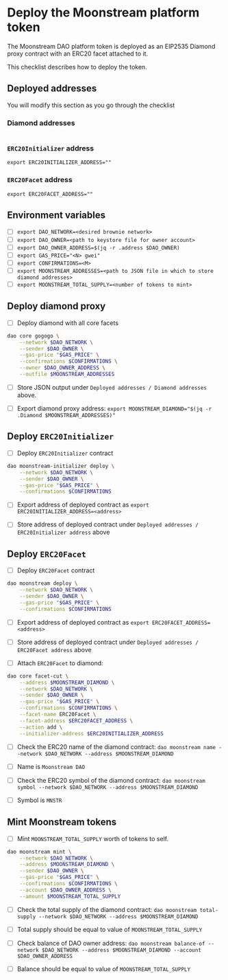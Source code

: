 # Deploy the Moonstream platform token

The Moonstream DAO platform token is deployed as an EIP2535 Diamond proxy contract with an ERC20
facet attached to it.

This checklist describes how to deploy the token.

## Deployed addresses

You will modify this section as you go through the checklist

### Diamond addresses

```json
```

### `ERC20Initializer` address

```
export ERC20INITIALIZER_ADDRESS=""
```

### `ERC20Facet` address

```
export ERC20FACET_ADDRESS=""
```

## Environment variables

- [ ] `export DAO_NETWORK=<desired brownie network>`
- [ ] `export DAO_OWNER=<path to keystore file for owner account>`
- [ ] `export DAO_OWNER_ADDRESS=$(jq -r .address $DAO_OWNER)`
- [ ] `export GAS_PRICE="<N> gwei"`
- [ ] `export CONFIRMATIONS=<M>`
- [ ] `export MOONSTREAM_ADDRESSES=<path to JSON file in which to store diamond addresses>`
- [ ] `export MOONSTREAM_TOTAL_SUPPLY=<number of tokens to mint>`

## Deploy diamond proxy

- [ ] Deploy diamond with all core facets

```bash
dao core gogogo \
    --network $DAO_NETWORK \
    --sender $DAO_OWNER \
    --gas-price "$GAS_PRICE" \
    --confirmations $CONFIRMATIONS \
    --owner $DAO_OWNER_ADDRESS \
    --outfile $MOONSTREAM_ADDRESSES
```

- [ ] Store JSON output under `Deployed addresses / Diamond addresses` above.

- [ ] Export diamond proxy address: `export MOONSTREAM_DIAMOND="$(jq -r .Diamond $MOONSTREAM_ADDRESSES)"`

## Deploy `ERC20Initializer`

- [ ] Deploy `ERC20Initializer` contract

```bash
dao moonstream-initializer deploy \
    --network $DAO_NETWORK \
    --sender $DAO_OWNER \
    --gas-price "$GAS_PRICE" \
    --confirmations $CONFIRMATIONS
```

- [ ] Export address of deployed contract as `export ERC20INITIALIZER_ADDRESS=<address>`

- [ ] Store address of deployed contract under `Deployed addresses / ERC20Initializer address` above


## Deploy `ERC20Facet`

- [ ] Deploy `ERC20Facet` contract

```bash
dao moonstream deploy \
    --network $DAO_NETWORK \
    --sender $DAO_OWNER \
    --gas-price "$GAS_PRICE" \
    --confirmations $CONFIRMATIONS
```

- [ ] Export address of deployed contract as `export ERC20FACET_ADDRESS=<address>`

- [ ] Store address of deployed contract under `Deployed addresses / ERC20Facet address` above

- [ ] Attach `ERC20Facet` to diamond:

```bash
dao core facet-cut \
    --address $MOONSTREAM_DIAMOND \
    --network $DAO_NETWORK \
    --sender $DAO_OWNER \
    --gas-price "$GAS_PRICE" \
    --confirmations $CONFIRMATIONS \
    --facet-name ERC20Facet \
    --facet-address $ERC20FACET_ADDRESS \
    --action add \
    --initializer-address $ERC20INITIALIZER_ADDRESS
```

- [ ] Check the ERC20 name of the diamond contract: `dao moonstream name --network $DAO_NETWORK --address $MOONSTREAM_DIAMOND`

- [ ] Name is `Moonstream DAO`

- [ ] Check the ERC20 symbol of the diamond contract: `dao moonstream symbol --network $DAO_NETWORK --address $MOONSTREAM_DIAMOND`

- [ ] Symbol is `MNSTR`

## Mint Moonstream tokens

- [ ] Mint `MOONSTREAM_TOTAL_SUPPLY` worth of tokens to self.

```bash
dao moonstream mint \
    --network $DAO_NETWORK \
    --address $MOONSTREAM_DIAMOND \
    --sender $DAO_OWNER \
    --gas-price "$GAS_PRICE" \
    --confirmations $CONFIRMATIONS \
    --account $DAO_OWNER_ADDRESS \
    --amount $MOONSTREAM_TOTAL_SUPPLY
```

- [ ] Check the total supply of the diamond contract: `dao moonstream total-supply --network $DAO_NETWORK --address $MOONSTREAM_DIAMOND`

- [ ] Total supply should be equal to value of `MOONSTREAM_TOTAL_SUPPLY`

- [ ] Check balance of DAO owner address: `dao moonstream balance-of --network $DAO_NETWORK --address $MOONSTREAM_DIAMOND --account $DAO_OWNER_ADDRESS`

- [ ] Balance should be equal to value of `MOONSTREAM_TOTAL_SUPPLY`
